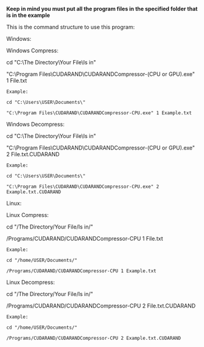 **Keep in mind you must put all the program files in the specified folder that is in the example**

This is the command structure to use this program:

Windows:

  Windows Compress:
  
  cd "C:\The Directory\Your File\Is in\"
  
  "C:\Program Files\CUDARAND\CUDARANDCompressor-(CPU or GPU).exe" 1 File.txt
  
    Example:
    
    cd "C:\Users\USER\Documents\"
    
    "C:\Program Files\CUDARAND\CUDARANDCompressor-CPU.exe" 1 Example.txt
    
  Windows Decompress:
  
  cd "C:\The Directory\Your File\Is in\"
  
  "C:\Program Files\CUDARAND\CUDARANDCompressor-(CPU or GPU).exe" 2 File.txt.CUDARAND
  
    Example:
    
    cd "C:\Users\USER\Documents\"
    
    "C:\Program Files\CUDARAND\CUDARANDCompressor-CPU.exe" 2 Example.txt.CUDARAND
    

Linux:

  Linux Compress:
  
  cd "/The Directory/Your File/Is in/"
  
  /Programs/CUDARAND/CUDARANDCompressor-CPU 1 File.txt
  
    Example:
    
    cd "/home/USER/Documents/"
    
    /Programs/CUDARAND/CUDARANDCompressor-CPU 1 Example.txt
    
  Linux Decompress:
  
  cd "/The Directory/Your File/Is in/"
  
  /Programs/CUDARAND/CUDARANDCompressor-CPU 2 File.txt.CUDARAND
  
    Example:
    
    cd "/home/USER/Documents/"
    
    /Programs/CUDARAND/CUDARANDCompressor-CPU 2 Example.txt.CUDARAND
